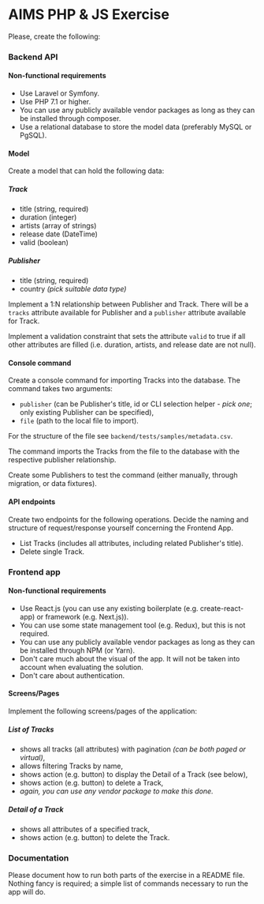 AIMS PHP & JS Exercise
====================================

Please, create the following:

### Backend API

#### Non-functional requirements

* Use Laravel or Symfony.
* Use PHP 7.1 or higher.
* You can use any publicly available vendor packages as long as they can be installed through composer.
* Use a relational database to store the model data (preferably MySQL or PgSQL).

#### Model
Create a model that can hold the following data:

##### Track

* title (string, required)
* duration (integer)
* artists (array of strings)
* release date (DateTime)
* valid (boolean)

##### Publisher

* title (string, required)
* country *(pick suitable data type)*

Implement a 1:N relationship between Publisher and Track. There will be a `tracks` attribute available for Publisher and a `publisher` attribute available for Track.

Implement a validation constraint that sets the attribute `valid`  to true if all other attributes are filled (i.e. duration, artists, and release date are not null).

#### Console command

Create a console command for importing Tracks into the database. The command takes two arguments:
* `publisher` (can be Publisher's title, id or CLI selection helper - *pick one*; only existing Publisher can be specified),
* `file` (path to the local file to import).

For the structure of the file see `backend/tests/samples/metadata.csv`.

The command imports the Tracks from the file to the database with the respective publisher relationship.

Create some Publishers to test the command (either manually, through migration, or data fixtures).

#### API endpoints

Create two endpoints for the following operations. Decide the naming and structure of request/response yourself concerning the Frontend App.

* List Tracks (includes all attributes, including related Publisher's title).
* Delete single Track.

### Frontend app

#### Non-functional requirements
* Use React.js (you can use any existing boilerplate (e.g. create-react-app) or framework (e.g. Next.js)).
* You can use some state management tool (e.g. Redux), but this is not required.
* You can use any publicly available vendor packages as long as they can be installed through NPM (or Yarn).
* Don't care much about the visual of the app. It will not be taken into account when evaluating the solution.
* Don't care about authentication.

#### Screens/Pages

Implement the following screens/pages of the application:

##### List of Tracks
* shows all tracks (all attributes) with pagination *(can be both paged or virtual)*,
* allows filtering Tracks by name,
* shows action (e.g. button) to display the Detail of a Track (see below),
* shows action (e.g. button) to delete a Track,
* *again, you can use any vendor package to make this done.*

##### Detail of a Track

* shows all attributes of a specified track,
* shows action (e.g. button) to delete the Track.

### Documentation

Please document how to run both parts of the exercise in a README file. Nothing fancy is required; a simple list of commands necessary to run the app will do.
